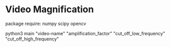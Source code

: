 Video Magnification
===
package require:
numpy
scipy
opencv

python3 main "video-name" "amplification\_factor" "cut\_off\_low\_frequency" "cut\_off\_high\_frequency"
